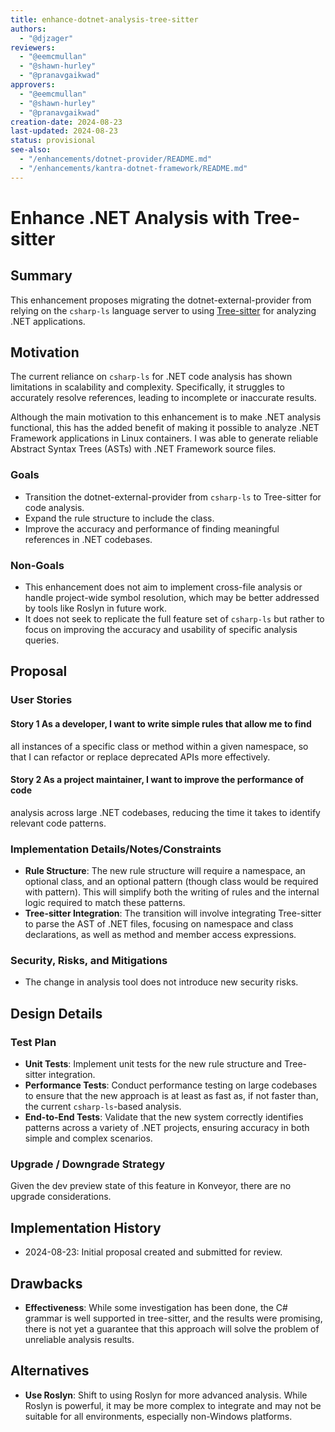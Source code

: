 ```yaml
---
title: enhance-dotnet-analysis-tree-sitter
authors:
  - "@djzager"
reviewers:
  - "@eemcmullan"
  - "@shawn-hurley"
  - "@pranavgaikwad"
approvers:
  - "@eemcmullan"
  - "@shawn-hurley"
  - "@pranavgaikwad"
creation-date: 2024-08-23
last-updated: 2024-08-23
status: provisional
see-also:
  - "/enhancements/dotnet-provider/README.md"
  - "/enhancements/kantra-dotnet-framework/README.md"
---
```


# Enhance .NET Analysis with Tree-sitter

## Summary

This enhancement proposes migrating the dotnet-external-provider from relying
on the `csharp-ls` language server to using
[Tree-sitter](https://tree-sitter.github.io/tree-sitter/) for analyzing .NET
applications.

## Motivation

The current reliance on `csharp-ls` for .NET code analysis has shown
limitations in scalability and complexity. Specifically, it struggles to
accurately resolve references, leading to incomplete or inaccurate results.

Although the main motivation to this enhancement is to make .NET analysis
functional, this has the added benefit of making it possible to analyze .NET
Framework applications in Linux containers. I was able to generate reliable
Abstract Syntax Trees (ASTs) with .NET Framework source files.

### Goals

- Transition the dotnet-external-provider from `csharp-ls` to Tree-sitter for
    code analysis.
- Expand the rule structure to include the class.
- Improve the accuracy and performance of finding meaningful references in .NET
    codebases.

### Non-Goals

- This enhancement does not aim to implement cross-file analysis or handle
    project-wide symbol resolution, which may be better addressed by tools like
    Roslyn in future work.
- It does not seek to replicate the full feature set of `csharp-ls` but rather
    to focus on improving the accuracy and usability of specific analysis queries.

## Proposal

### User Stories

#### Story 1 As a developer, I want to write simple rules that allow me to find
all instances of a specific class or method within a given namespace, so that I
can refactor or replace deprecated APIs more effectively.

#### Story 2 As a project maintainer, I want to improve the performance of code
analysis across large .NET codebases, reducing the time it takes to identify
relevant code patterns.

### Implementation Details/Notes/Constraints

- **Rule Structure**: The new rule structure will require a namespace, an
    optional class, and an optional pattern (though class would be required with
    pattern). This will simplify both the writing of rules and the internal logic
    required to match these patterns.
- **Tree-sitter Integration**: The transition will involve integrating
    Tree-sitter to parse the AST of .NET files, focusing on namespace and class
    declarations, as well as method and member access expressions.

### Security, Risks, and Mitigations

- The change in analysis tool does not introduce new security risks.

## Design Details

### Test Plan

- **Unit Tests**: Implement unit tests for the new rule structure and
    Tree-sitter integration.
- **Performance Tests**: Conduct performance testing on large codebases to
    ensure that the new approach is at least as fast as, if not faster than, the
    current `csharp-ls`-based analysis.
- **End-to-End Tests**: Validate that the new system correctly identifies
    patterns across a variety of .NET projects, ensuring accuracy in both simple
    and complex scenarios.

### Upgrade / Downgrade Strategy

Given the dev preview state of this feature in Konveyor, there are no upgrade
considerations.

## Implementation History

- 2024-08-23: Initial proposal created and submitted for review.

## Drawbacks

- **Effectiveness**: While some investigation has been done, the C# grammar is
    well supported in tree-sitter, and the results were promising, there is not
    yet a guarantee that this approach will solve the problem of unreliable
    analysis results.

## Alternatives

- **Use Roslyn**: Shift to using Roslyn for more advanced analysis. While
    Roslyn is powerful, it may be more complex to integrate and may not be suitable
    for all environments, especially non-Windows platforms.
